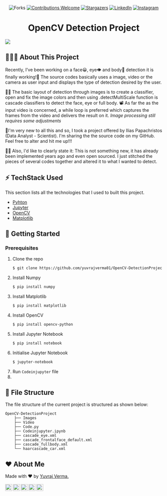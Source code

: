 <div align="center">

![Forks](https://img.shields.io/github/forks/yuvrajverma01/OpenCV-DetectionProject?logo=GITHUB&style=for-the-badge)
[![Contributions Welcome](https://img.shields.io/badge/contributions-welcome-blue.svg?style=for-the-badge)](https://github.com/yuvrajverma01/OpenCV-DetectionProject)
[![Stargazers](https://img.shields.io/github/stars/yuvrajverma01/OpenCV-DetectionProject?logo=github&style=for-the-badge)](https://github.com/yuvrajverma01/OpenCV-DetectionProject/stargazers)
[![LinkedIn](https://img.shields.io/badge/LinkedIn-0077B5?style=for-the-badge&logo=linkedin&logoColor=white)](https://www.linkedin.com/in/yuvrajverma01/)
[![Instagram](https://img.shields.io/badge/Instagram-E4405F?style=for-the-badge&logo=instagram&logoColor=white)](https://instagram.com/yuvrajverma01)

 # OpenCV Detection Project
  
</div>

![](/media/skills.png)

## 🤷🏼‍♂️ About This Project

Recently, I've been working on a face😀, eye👁 and body🚶 detection it is finally working!🕺
The source codes basically uses a image, video or the camera as user input and displays the type of detection desired by the user.

👨‍💻 The basic layout of detection through images is to create a classifier, open and fix the image colors and then using .detectMultiScale function is cascade classifiers to detect the face, eye or full body. 📽 As far the as the input video is concerned, a while loop is preferred which captures the frames from the video and delivers the result on it.
*Image processing still requires some adjustments*

🎇I'm very new to all this and so, I took a project offered by Ilias Papachristos (Data Analyst - Scientist). I'm sharing the the source code on my GitHub. Feel free to alter and hit me up!!!

👨‍🏫 Also, I'd like to clearly state it:
This is not something new, it has already been implemented years ago and even open sourced. I just stitched the pieces of several codes together and altered it to what I wanted to detect.

## ⚡ TechStack Used

This section lists all the technologies that I used to built this project.

- [Pyhton](https://www.python.org/)
- [Jupyter](https://jupyter.org/)
- [OpenCV](https://opencv.org/)
- [Matplotlib](https://matplotlib.org/)

## 🚀 Getting Started

### Prerequisites

1. Clone the repo
   ```sh
   $ git clone https://github.com/yuvrajverma01/OpenCV-DetectionProject.git
   ```
2. Install Numpy
   ```sh
   $ pip install numpy
   ```
3. Install Matplotlib
   ```sh
   $ pip install matplotlib
   ```
4. Install OpenCV
   ```sh
   $ pip install opencv-python
   ```
5. Install Jupyter Notebook
   ```sh
   $ pip install notebook
   ```
6. Initialise Jupyter Notebook
   ```sh
   $ jupyter-notebook
   ```
7. Run `Codeinjupyter` file
8. 
## 📁 File Structure

The file structure of the current project is structured as shown below:

```
OpenCV-DetectionProject
    ├── Images
    ├── Video
    ├── Code.py
    ├── Codeinjupyter.ipynb
    ├── cascade_eye.xml
    ├── cascade_frontalface_default.xml
    ├── cascade_fullbody.xml
    └── haarcascade_car.xml

```

## ❤  About Me
Made with ❤  by [Yuvraj Verma.](https://www.linkedin.com/in/yuvrajverma01/)
<br><br>
<a href="mailto:vermay87gmail.com">
  <img align="left" alt="Yuvraj's Email" width="22px" src="https://cdn4.iconfinder.com/data/icons/social-media-2070/140/_unread_email-512.png" />
</a>
<a href="https://www.linkedin.com/in/yuvrajverma01/">
  <img align="left" alt="Yuvraj's LinkdeIN" width="22px" src="https://cdn4.iconfinder.com/data/icons/social-media-2070/140/_linkedin-512.png" />
</a>
<a href="https://www.instagram.com/yuvrajverma01/">
  <img align="left" alt="Yuvraj's Instagram" width="22px" src="https://cdn4.iconfinder.com/data/icons/social-media-2070/140/_instagram-512.png" />
</a>
<a href="https://www.youtube.com/watch?v=3jEZnZD6phQ&t=0s">
  <img align="left" alt="Yuvraj's YouTube" width="22px" src="https://cdn4.iconfinder.com/data/icons/social-media-2070/140/_youtube-512.png" />
</a>
<a href="https://twitter.com/01_barfi">
  <img align="left" alt="Yuvraj's Twitter" width="22px" src="https://cdn4.iconfinder.com/data/icons/social-media-2070/140/_twitter-512.png" />
</a>
